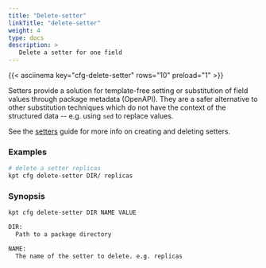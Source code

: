 ```yaml
---
title: "Delete-setter"
linkTitle: "delete-setter"
weight: 4
type: docs
description: >
   Delete a setter for one field
---
```

<!--mdtogo:Short
    Delete a setter for one field
-->

{{< asciinema key="cfg-delete-setter" rows="10" preload="1" >}}

Setters provide a solution for template-free setting or substitution of field
values through package metadata (OpenAPI).  They are a safer alternative to
other substitution techniques which do not have the context of the
structured data -- e.g. using `sed` to replace values.

See the [setters] guide for more info on creating and deleting setters.

### Examples
<!--mdtogo:Examples-->
```sh
# delete a setter replicas
kpt cfg delete-setter DIR/ replicas
```

<!--mdtogo-->

### Synopsis
<!--mdtogo:Long-->
```sh
kpt cfg delete-setter DIR NAME VALUE

DIR:
  Path to a package directory

NAME:
  The name of the setter to delete. e.g. replicas

```

<!--mdtogo-->

[setters]: ../../../guides/producer/setters/#deleting-a-setter

